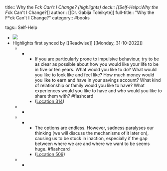title:: Why the F*ck Can't I Change? (highlights)
deck:: [[Self-Help::Why the F*ck Can't I Change?]]
author:: [[Dr. Gabija  Toleikyte]]
full-title:: "Why the F*ck Can't I Change?"
category:: #books

tags:: Self-Help

- ![](https://m.media-amazon.com/images/I/81XiEqC72+L._SY160.jpg)
- Highlights first synced by [[Readwise]] [[Monday, 31-10-2022]]
	- -
		- If you are particularly prone to impulsive behaviour, try to be as clear as possible about how you would like your life to be in five or ten years. What would you like to do? What would you like to look like and feel like? How much money would you like to earn and have in your savings account? What kind of relationship or family would you like to have? What experiences would you like to have and who would you like to share them with? #flashcard
		- ([Location 314](https://readwise.io/to_kindle?action=open&asin=B08J4FQ7TS&location=314))
	- -
	- -
		- The options are endless. However, sadness paralyses our thinking (we will discuss the mechanisms of it later on), causing us to be stuck in inaction, especially if the gap between where we are and where we want to be seems huge. #flashcard
		- ([Location 509](https://readwise.io/to_kindle?action=open&asin=B08J4FQ7TS&location=509))
	- -